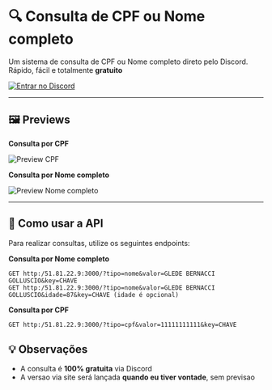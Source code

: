 # 🔍 Consulta de CPF ou Nome completo

Um sistema de consulta de CPF ou Nome completo direto pelo Discord. Rápido, fácil e totalmente **gratuito**

[![Entrar no Discord](https://img.shields.io/badge/Entrar%20no%20Discord-5865F2?style=for-the-badge&logo=discord&logoColor=white)](https://discord.gg/3xYsYXZR2y)

---

## 🖼️ Previews

**Consulta por CPF**

![Preview CPF](https://i.imgur.com/oyuZmF7.png)

**Consulta por Nome completo**

![Preview Nome completo](https://i.imgur.com/b0WXiei.png)

---

## 🔧 Como usar a API

Para realizar consultas, utilize os seguintes endpoints:

**Consulta por Nome completo**

```
GET http:/51.81.22.9:3000/?tipo=nome&valor=GLEDE BERNACCI GOLLUSCIO&key=CHAVE
GET http:/51.81.22.9:3000/?tipo=nome&valor=GLEDE BERNACCI GOLLUSCIO&idade=87&key=CHAVE (idade é opcional)
```

**Consulta por CPF**

```
GET http:/51.81.22.9:3000/?tipo=cpf&valor=11111111111&key=CHAVE
```

## 💡 Observações

- A consulta é **100% gratuita** via Discord
- A versao via site será lançada **quando eu tiver vontade**, sem previsao
